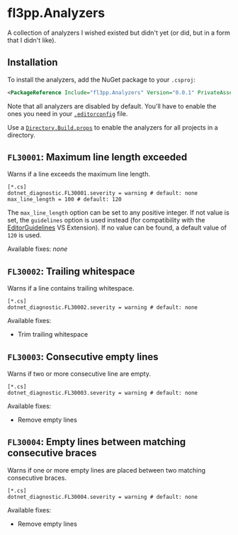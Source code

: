 # fl3pp.Analyzers

A collection of analyzers I wished existed but didn't yet (or did, but in a form that I didn't like).

## Installation

To install the analyzers, add the NuGet package to your `.csproj`:

```xml
<PackageReference Include="fl3pp.Analyzers" Version="0.0.1" PrivateAssets="all" />
```

Note that all analyzers are disabled by default. You'll have to enable the ones you need in your [`.editorconfig`](https://learn.microsoft.com/en-us/visualstudio/code-quality/use-roslyn-analyzers?view=vs-2022#set-rule-severity-in-an-editorconfig-file) file.

Use a [`Directory.Build.props`](https://learn.microsoft.com/en-us/visualstudio/msbuild/customize-by-directory?view=vs-2022#directorybuildprops-and-directorybuildtargets) to enable the analyzers for all projects in a directory.

## `FL30001`: Maximum line length exceeded

Warns if a line exceeds the maximum line length.

```editorconfig
[*.cs]
dotnet_diagnostic.FL30001.severity = warning # default: none
max_line_length = 100 # default: 120
```

The `max_line_length` option can be set to any positive integer. If not value is set, the `guidelines` option is used instead (for compatibility with the [EditorGuidelines](https://marketplace.visualstudio.com/items?itemName=PaulHarrington.EditorGuidelines) VS Extension). If no value can be found, a default value of `120` is used.

Available fixes: _none_

## `FL30002`: Trailing whitespace

Warns if a line contains trailing whitespace.

```editorconfig
[*.cs]
dotnet_diagnostic.FL30002.severity = warning # default: none
```

Available fixes:
- Trim trailing whitespace

## `FL30003`: Consecutive empty lines

Warns if two or more consecutive line are empty. 

```editorconfig
[*.cs]
dotnet_diagnostic.FL30003.severity = warning # default: none
```

Available fixes:
- Remove empty lines

## `FL30004`: Empty lines between matching consecutive braces

Warns if one or more empty lines are placed between two matching consecutive braces.

```editorconfig
[*.cs]
dotnet_diagnostic.FL30004.severity = warning # default: none
```

Available fixes:
- Remove empty lines
